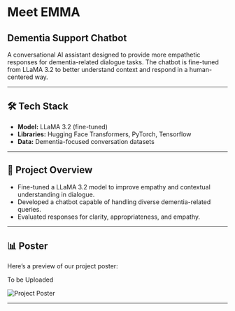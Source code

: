 # Meet EMMA
## Dementia Support Chatbot

A conversational AI assistant designed to provide more empathetic responses for dementia-related dialogue tasks. The chatbot is fine-tuned from LLaMA 3.2 to better understand context and respond in a human-centered way.

---

## 🛠️ Tech Stack
- **Model:** LLaMA 3.2 (fine-tuned)  
- **Libraries:** Hugging Face Transformers, PyTorch, Tensorflow 
- **Data:** Dementia-focused conversation datasets  

---

## 📝 Project Overview
- Fine-tuned a LLaMA 3.2 model to improve empathy and contextual understanding in dialogue.  
- Developed a chatbot capable of handling diverse dementia-related queries.  
- Evaluated responses for clarity, appropriateness, and empathy.  

---

## 📊 Poster
Here’s a preview of our project poster:  

To be Uploaded

![Project Poster](./assets/dementia-chatbot-poster.png)  


---